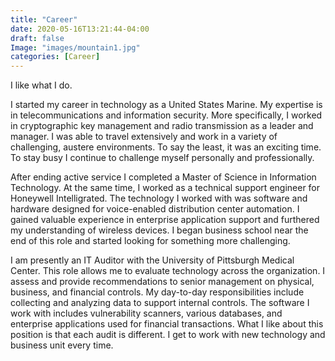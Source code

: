 ```yaml
---
title: "Career"
date: 2020-05-16T13:21:44-04:00
draft: false
Image: "images/mountain1.jpg"
categories: [Career]
---
```


<!-- # H1
## H2
### H3
#### H4
##### H5
###### H6 -->

<!-- *asterisks*      -->

<!-- 1. First ordered list item
2. Another item

* Unordered sub-list. 
1. Actual numbers don't matter, just that it's a number
⋅⋅1. Ordered sub-list
4. And another item.

⋅⋅⋅You can have properly indented paragraphs within list items. Notice the blank line above, and the leading spaces (at least one, but we'll use three here to also align the raw Markdown).

⋅⋅⋅To have a line break without a paragraph, you will need to use two trailing spaces.⋅⋅
⋅⋅⋅Note that this line is separate, but within the same paragraph.⋅⋅
⋅⋅⋅(This is contrary to the typical GFM line break behaviour, where trailing spaces are not required.)

* Unordered list can use asterisks
- Or minuses
+ Or pluses -->

<!-- ```python
num1 = 3 
num2 = 2 
print(num1 * num2)
```  -->
<!-- <iframe width="560" height="315" src="https://www.youtube.com/embed/1vq_h4myH1E" frameborder="0" allow="accelerometer; autoplay; encrypted-media; gyroscope; picture-in-picture" allowfullscreen></iframe> -->
I like what I do.

I started my career in technology as a United States Marine. My expertise is in telecommunications and information security. More specifically, I worked in cryptographic key management and radio transmission as a leader and manager. I was able to travel extensively and work in a variety of challenging, austere environments. To say the least, it was an exciting time. To stay busy I continue to challenge myself personally and professionally.                       

After ending active service I completed a Master of Science in Information Technology. At the same time, I worked as a technical support engineer for Honeywell Intelligrated. The technology I worked with was software and hardware designed for voice-enabled distribution center automation. I gained valuable experience in enterprise application support and furthered my understanding of wireless devices. I began business school near the end of this role and started looking for something more challenging.               

I am presently an IT Auditor with the University of Pittsburgh Medical Center. This role allows me to evaluate technology across the organization. I assess and provide recommendations to senior management on physical, business, and financial controls. My day-to-day responsibilities include collecting and analyzing data to support internal controls. The software I work with includes vulnerability scanners, various databases, and enterprise applications used for financial transactions. What I like about this position is that each audit is different. I get to work with new technology and business unit every time.
 

